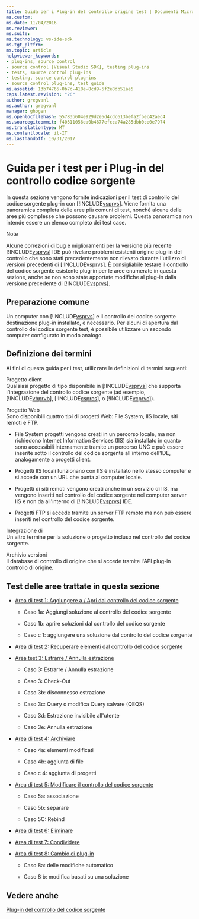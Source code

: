 ```yaml
---
title: Guida per i Plug-in del controllo origine test | Documenti Microsoft
ms.custom: 
ms.date: 11/04/2016
ms.reviewer: 
ms.suite: 
ms.technology: vs-ide-sdk
ms.tgt_pltfrm: 
ms.topic: article
helpviewer_keywords:
- plug-ins, source control
- source control [Visual Studio SDK], testing plug-ins
- tests, source control plug-ins
- testing, source control plug-ins
- source control plug-ins, test guide
ms.assetid: 13b74765-0b7c-418e-8cd9-5f2e8db51ae5
caps.latest.revision: "26"
author: gregvanl
ms.author: gregvanl
manager: ghogen
ms.openlocfilehash: 55783b604e929d2e5d4cdc613befa2fbec42aec4
ms.sourcegitcommit: f40311056ea0b4677efcca74a285dbb0ce0e7974
ms.translationtype: MT
ms.contentlocale: it-IT
ms.lasthandoff: 10/31/2017
---
```

# <a name="test-guide-for-source-control-plug-ins"></a>Guida per i test per i Plug-in del controllo codice sorgente
In questa sezione vengono fornite indicazioni per il test di controllo del codice sorgente plug-in con [!INCLUDE[vsprvs](../../code-quality/includes/vsprvs_md.md)]. Viene fornita una panoramica completa delle aree più comuni di test, nonché alcune delle aree più complesse che possono causare problemi. Questa panoramica non intende essere un elenco completo dei test case.  
  
> [!NOTE]
>  Alcune correzioni di bug e miglioramenti per la versione più recente [!INCLUDE[vsprvs](../../code-quality/includes/vsprvs_md.md)] IDE può rivelare problemi esistenti origine plug-in del controllo che sono stati precedentemente non rilevato durante l'utilizzo di versioni precedenti di [!INCLUDE[vsprvs](../../code-quality/includes/vsprvs_md.md)]. È consigliabile testare il controllo del codice sorgente esistente plug-in per le aree enumerate in questa sezione, anche se non sono state apportate modifiche al plug-in dalla versione precedente di [!INCLUDE[vsprvs](../../code-quality/includes/vsprvs_md.md)].  
  
## <a name="common-preparation"></a>Preparazione comune  
 Un computer con [!INCLUDE[vsprvs](../../code-quality/includes/vsprvs_md.md)] e il controllo del codice sorgente destinazione plug-in installato, è necessario. Per alcuni di apertura dal controllo del codice sorgente test, è possibile utilizzare un secondo computer configurato in modo analogo.  
  
## <a name="definition-of-terms"></a>Definizione dei termini  
 Ai fini di questa guida per i test, utilizzare le definizioni di termini seguenti:  
  
 Progetto client  
 Qualsiasi progetto di tipo disponibile in [!INCLUDE[vsprvs](../../code-quality/includes/vsprvs_md.md)] che supporta l'integrazione del controllo codice sorgente (ad esempio, [!INCLUDE[vbprvb](../../code-quality/includes/vbprvb_md.md)], [!INCLUDE[csprcs](../../data-tools/includes/csprcs_md.md)], o [!INCLUDE[vcprvc](../../code-quality/includes/vcprvc_md.md)]).  
  
 Progetto Web  
 Sono disponibili quattro tipi di progetti Web: File System, IIS locale, siti remoti e FTP.  
  
-   File System progetti vengono creati in un percorso locale, ma non richiedono Internet Information Services (IIS) sia installato in quanto sono accessibili internamente tramite un percorso UNC e può essere inserite sotto il controllo del codice sorgente all'interno dell'IDE, analogamente a progetti client.  
  
-   Progetti IIS locali funzionano con IIS è installato nello stesso computer e si accede con un URL che punta al computer locale.  
  
-   Progetti di siti remoti vengono creati anche in un servizio di IIS, ma vengono inseriti nel controllo del codice sorgente nel computer server IIS e non da all'interno di [!INCLUDE[vsprvs](../../code-quality/includes/vsprvs_md.md)] IDE.  
  
-   Progetti FTP si accede tramite un server FTP remoto ma non può essere inseriti nel controllo del codice sorgente.  
  
 Integrazione di  
 Un altro termine per la soluzione o progetto incluso nel controllo del codice sorgente.  
  
 Archivio versioni  
 Il database di controllo di origine che si accede tramite l'API plug-in controllo di origine.  
  
## <a name="test-areas-covered-in-this-section"></a>Test delle aree trattate in questa sezione  
  
-   [Area di test 1: Aggiungere a / Apri dal controllo del codice sorgente](../../extensibility/internals/test-area-1-add-to-open-from-source-control.md)  
  
    -   Caso 1a: Aggiungi soluzione al controllo del codice sorgente  
  
    -   Caso 1b: aprire soluzioni dal controllo del codice sorgente  
  
    -   Caso c 1: aggiungere una soluzione dal controllo del codice sorgente  
  
-   [Area di test 2: Recuperare elementi dal controllo del codice sorgente](../../extensibility/internals/test-area-2-get-from-source-control.md)  
  
-   [Area test 3: Estrarre / Annulla estrazione](../../extensibility/internals/test-area-3-check-out-undo-checkout.md)  
  
    -   Caso 3: Estrarre / Annulla estrazione  
  
    -   Caso 3: Check-Out  
  
    -   Caso 3b: disconnesso estrazione  
  
    -   Caso 3c: Query o modifica Query salvare (QEQS)  
  
    -   Caso 3d: Estrazione invisibile all'utente  
  
    -   Caso 3e: Annulla estrazione  
  
-   [Area di test 4: Archiviare](../../extensibility/internals/test-area-4-check-in.md)  
  
    -   Caso 4a: elementi modificati  
  
    -   Caso 4b: aggiunta di file  
  
    -   Caso c 4: aggiunta di progetti  
  
-   [Area di test 5: Modificare il controllo del codice sorgente](../../extensibility/internals/test-area-5-change-source-control.md)  
  
    -   Caso 5a: associazione  
  
    -   Caso 5b: separare  
  
    -   Caso 5C: Rebind  
  
-   [Area di test 6: Eliminare](../../extensibility/internals/test-area-6-delete.md)  
  
-   [Area di test 7: Condividere](../../extensibility/internals/test-area-7-share.md)  
  
-   [Area di test 8: Cambio di plug-in](../../extensibility/internals/test-area-8-plug-in-switching.md)  
  
    -   Caso 8a: delle modifiche automatico  
  
    -   Caso 8 b: modifica basati su una soluzione  
  
## <a name="see-also"></a>Vedere anche  
 [Plug-in del controllo del codice sorgente](../../extensibility/source-control-plug-ins.md)